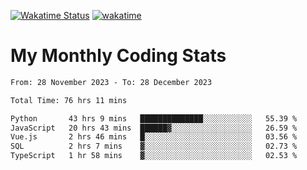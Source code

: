 [![Wakatime Status](https://github.com/noopurphalak/noopurphalak/workflows/wakatime-status-update/badge.svg)](https://github.com/noopurphalak/noopurphalak/actions/workflows/main.yml)
[![wakatime](https://wakatime.com/badge/user/80ace140-ef40-4fdd-b8ed-f3be3d2e1aea.svg)](https://wakatime.com/@80ace140-ef40-4fdd-b8ed-f3be3d2e1aea)

# My Monthly Coding Stats

<!--START_SECTION:waka-->

```txt
From: 28 November 2023 - To: 28 December 2023

Total Time: 76 hrs 11 mins

Python       43 hrs 9 mins   ██████████████░░░░░░░░░░░   55.39 %
JavaScript   20 hrs 43 mins  ██████▓░░░░░░░░░░░░░░░░░░   26.59 %
Vue.js       2 hrs 46 mins   █░░░░░░░░░░░░░░░░░░░░░░░░   03.56 %
SQL          2 hrs 7 mins    ▓░░░░░░░░░░░░░░░░░░░░░░░░   02.73 %
TypeScript   1 hr 58 mins    ▓░░░░░░░░░░░░░░░░░░░░░░░░   02.53 %
```

<!--END_SECTION:waka-->
